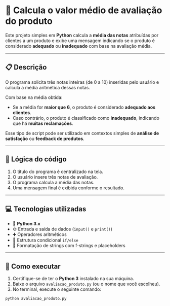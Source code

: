 # 🧮 Calcula o valor médio de avaliação do produto  

Este projeto simples em **Python** calcula a **média das notas** atribuídas por clientes a um produto e exibe uma mensagem indicando se o produto é considerado **adequado** ou **inadequado** com base na avaliação média.

---

## 📋 Descrição  

O programa solicita três notas inteiras (de 0 a 10) inseridas pelo usuário e calcula a média aritmética dessas notas.  

Com base na média obtida:  
- Se a média for **maior que 6**, o produto é considerado **adequado aos clientes**.  
- Caso contrário, o produto é classificado como **inadequado**, indicando que há **muitas reclamações**.  

Esse tipo de script pode ser utilizado em contextos simples de **análise de satisfação** ou **feedback de produtos**.

---

## 🧠 Lógica do código  

1. O título do programa é centralizado na tela.  
2. O usuário insere três notas de avaliação.  
3. O programa calcula a média das notas.  
4. Uma mensagem final é exibida conforme o resultado.  

---

## 💻 Tecnologias utilizadas  

- 🐍 **Python 3.x**  
- ⚙️ Entrada e saída de dados (`input()` e `print()`)  
- ➕ Operadores aritméticos  
- 🔀 Estrutura condicional `if/else`  
- 🧾 Formatação de strings com f-strings e placeholders  

---

## 🚀 Como executar  

1. Certifique-se de ter o **Python 3** instalado na sua máquina.  
2. Baixe o arquivo `avaliacao_produto.py` (ou o nome que você escolheu).  
3. No terminal, execute o seguinte comando:  

```bash
python avaliacao_produto.py


